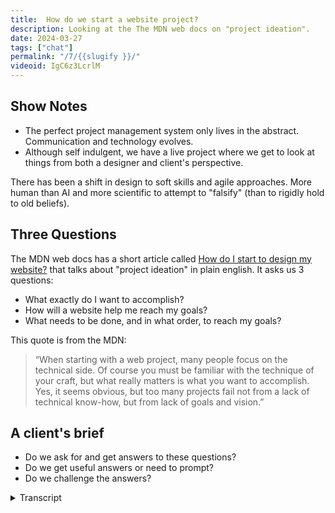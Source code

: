 ```yaml
---
title:  How do we start a website project?
description: Looking at the The MDN web docs on "project ideation".
date: 2024-03-27
tags: ["chat"]
permalink: "/7/{{slugify }}/"
videoid: IgC6z3LcrlM
---
```


Show Notes
----------

*   The perfect project management system only lives in the abstract. Communication and technology evolves.
*   Although self indulgent, we have a live project where we get to look at things from both a designer and client's perspective.

There has been a shift in design to soft skills and agile approaches. More human than AI and more scientific to attempt to "falsify" (than to rigidly hold to old beliefs).

Three Questions
---------------

The MDN web docs has a short article called [How do I start to design my website?](https://developer.mozilla.org/en-US/docs/Learn/Common_questions/Design_and_accessibility/Thinking_before_coding) that talks about "project ideation" in plain english. It asks us 3 questions:

*   What exactly do I want to accomplish?
*   How will a website help me reach my goals?
*   What needs to be done, and in what order, to reach my goals?

This quote is from the MDN:

> “When starting with a web project, many people focus on the technical side. Of course you must be familiar with the technique of your craft, but what really matters is what you want to accomplish. Yes, it seems obvious, but too many projects fail not from a lack of technical know-how, but from lack of goals and vision.”

A client's brief
----------------

*   Do we ask for and get answers to these questions?
*   Do we get useful answers or need to prompt?
*   Do we challenge the answers?

 <details>
 <summary>Transcript</summary>
 
\[00:00:05\] **Nathan Wrigley:** Welcome to the No Script web show about modern web design, where we look at what we can build today with minimal dependencies and skills. Up until now, we’ve been catching up with the new spec that has been coming to the web platform over recent years, particularly with CSS.

We’re probably less than halfway through that, but we’re also building the show website as part of the chat, and we thought it’d be interesting to take a step back from the technical side. For a while and look at how we should start or any new web project. As always, I’m joined by my good friend David Waumsley.

How you doing, David?

\[00:00:41\] **David Waumsley:** Yeah, I’m very good. Actually, I should just say no, shall I tell you about my bunions?

\[00:00:46\] **Nathan Wrigley:** Oh, go on. let’s spend half an hour talking about that. Actually, I don’t. I don’t even know what a bunion is, but anyway. no, but it’s a very typical British complaint. so the intention of this show, right from the outset was to talk about modern things that are coming down, especially from the W three C-C-S-S-H-T-M-L and so on, and to upskill you, but particularly me, because your levels of skill of are far in excessive mind.

So you are driving the whole thing. But an interesting idea that you had right from the outset was that we would make a website. almost like a co-host for the show. So there’s me and there’s you. And the website is host number three. And if you are listening to this and haven’t been following long, every time that we’ve done a show, you can find the episode related to that.

So the website is no script show. This is episode seven, so simply append slash seven to the end. So no script show slash seven, and the website has been iterating slowly. and this, really, this episode is about that website and asking the question about, what’s going on? Why do we need a website?

\[00:01:54\] **David Waumsley:** So we’ve still taking a step back ’cause we’ve got our website out. Yeah. And now we’ve gotta decide who it’s for and do the design stuff. ’cause that’s really where we start. We started with clients and and we had to ask ’em why they wanted their website and we now we’ve got a perfect opportunity even though it’s a bit self-indulgent, I dunno what this episode’s gonna be like, but it does give us a live project where we can look at things from both the designer and the client perspective as we are both Yeah.

\[00:02:22\] **Nathan Wrigley:** So shall I pop it on the screen? Yeah, actually that’s, that would be useful. Our show notes. First of all, I should say, dear listener, If you are listening to this, maybe quite of the things, quite a lot of the things that we’re gonna mention in this chat episode are related to what you’re seeing on the screen.

You can find us. On, YouTube, if you go to the URLI mentioned previously, no doubt there will be a link to the video. so you’ll be able to see what we’re talking about, but bear with us. Hopefully we’ll manage to do it in an audio form as well. So there it is, there is our fully featured, finished complete, and.

Nothing to fix websites. It’s pretty bare bones, isn’t it? Other?

\[00:03:00\] **David Waumsley:** Yeah. It’s just functional. Yeah. because we didn’t do what anything I think you would expect to do for that would be classed as a design process. And here was the thing, because we decided for this chat, we would take our source of truth for everything we talked about being the W three C, but when it comes to design, I’m not sure what that was.

So I thought. How do we start a web project? Who will we go to first? And I thought, the next best thing might be the NDN records that have a short article, which is called How Do I Start To Design My Website? And it doesn’t mention the term project ideation, which is a really fancy term, but the rest of it’s really plain English and it’s basically asks us three questions which we need to answer for ourselves, Nathan, about we are.

We need to ask it of ourselves and answer it. So do you wanna read out the three questions?

\[00:03:55\] **Nathan Wrigley:** Yeah. So here we are. So this is, like David said, you can find a link to the MDN article. It’s really easy to read. It’s probably like a, 10 minute read max, but it lays out a process, it’s a wiki, as I understand.

So it’s not the, it’s not the knowledge from a singular individual. It’s been changed and modified over time. So the three questions, I guess in the, in this order are. What do I want to accomplish? What, sorry? How will a website help me reach my goals? And thirdly, what needs to be done and in what order to reach my goals?

So is the intention in this episode, David, to try and answer those three questions from our perspective? Running a chat, running a YouTube channel, and the resultant website? Is that why we’re here today? Yeah, we’re trying to do

\[00:04:45\] **David Waumsley:** that. we’re trying to put ourselves through this, but it’s worth talking a little bit.

But as we did earlier, and this is where we might ramble on about, these are the questions according to this document that we really should have been asking all the time when we had clients come into us and we’re starting the website. But I think, honestly, you and I tended to do what this MDN record says is that we.

Start with the technicals and then, and skip over the very fact that we need to know why we’re doing this and for who, so yeah, we have done that.

But

\[00:05:21\] **David Waumsley:** I just thought those three questions are really difficult. As somebody who, let’s say you are commissioned to build the, they want you to come and build their website.

You ask these three questions that you must answer these questions for me before I’ll build a single thing. And you’d probably lose the job,

\[00:05:38\] **Nathan Wrigley:** wouldn’t you? I think they’re okay. So in principle, they sound like easy questions to answer. Yeah. And if you really applied some thought, they probably are fairly straightforward to answer.

So there’s a couple of things around this. Firstly, exactly as you said. My goal was to get people on the phone, then turn that into a meeting of some kind. And at that meeting, I probably should have got into this process of asking these questions. But usually I skipped all of that and ended up in a conversation about here’s how we technically do it.

And in my case, obviously, if you know anything about the stuff that David and I have done in the past, we are very heavily into WordPress and page builders. So that would be the thing. I’d show them the page builder and oh, we could do this, we could do this. But it wasn’t really about, why do we need to do it?

And what do you want to accomplish your goals? And anytime I got even close to asking questions like that, it became immediately obvious that I was putting people on the spot and that they needed time. Yes. To think about this and not be just confronted with it live well. What do you wanna accomplish?

I don’t know. I want a website. that’s the answer, right? That’s the exact answer that’s gonna come out if you just put somebody on the spot. Whereas if you gave them a week to think about it, I don’t know, an email exchange or a prior meeting where you tell them that you’re gonna dump these questions onto them, maybe the answers would come out differently.

And in our shared Google Docs, I said, if you go into a shop and the intention is to buy clothes, you don’t expect to be interrogated about why you want the clothes. I’d like to buy a shirt. Why do you need a shirt? What’s the point of the shirt? How are you going to deploy the shirt?

Where’s it gonna be you? You get the point, you just want to go in, pay for the money, get the finished product, in this case a shirt, read website and then get out again. And I imagine that’s the journey for most clients getting a website. A lot of them haven’t thought about this, haven’t imagined that they’re going to have to think about this, so I never, ever did that particularly effectively.

Sorry,

\[00:07:48\] **David Waumsley:** Yeah, that, that was really good actually. And I think I avoided talking about these things for most of the time I had clients.

It’s only quite recently that I’ve realized I do need to get to this and I need to think about it. So I think there’s two issues with this is firstly that none of us are used to being asked why we do the business we do, and and. Do that soul searching. We’re not expecting that and we’re, we don’t often find the words.

We stumble into things, so we’re not used to that. And then we’re also, in a way, we’re being asked. To provide information about who we are, what do we stand for, why do people like us, that’s something we’re not used to or don’t necessarily know about ourselves, which we need to dig into if we’re going to represent that client.

So they’re not used to it on one hand. And then there’s also the issue, as you said, with buying trousers. That’s pretty easy. And it’s different from the communication of a web, which is an ongoing project to communicate something. So when you put your trousers on, pretty much if they fit and they seem pretty durable and they look fashionable to you, you’re good to go.

But the website’s never going to be consistently fashionable. It’s, never going to need to, what suits you. But we need to, as designers, need to be able to design those trouss for you when it comes to a website. And, I think it’s a, very different kind of thing and I’ve recently learned a bit to make sure that these indirectly are the questions I’m asking from the first conversation.

\[00:09:22\] **Nathan Wrigley:** Yeah. So, my shirt analogy, I’m going to liken us to a high street shop Yes. Where you walk in and you just want to get the thing and walk out. Whereas really what we need to be is a bit more of a tailor. We need to be Yes. there is no shirt. Available. You just show up to the shop and the tailor then asks you a bunch of questions.

probably not. yeah, probably a bunch of questions, but then we’ll also measure you up and do all of that due diligence, and then you’ll come back a bit later and the shirt will be ready to go. So it’s a bit more of a tailored experience. Do you know I’m very happy with, that metaphor. Yeah. I’m gonna,

\[00:09:58\] **David Waumsley:** yeah, and I like that.

And you’re asking the same questions. what kind of occasion is this? For The background. What people expecting of you outta that. So it’s just Yeah, like a tailor. It is very much like that. but

\[00:10:11\] **Nathan Wrigley:** still, I think that if you just dump that into the conversation and those questions are perfect, but if you dump that into the conversation, I feel that you are gonna force the person to flounder around because they probably.

Don’t have to hand what the list of things they want to accomplish is, and it’s interesting in the MDN article, they get, they give an example of a fictional, client if you like, and they, end up drawing a list out. And, some of the items are expected. What do you want to accomplish?

And one of them is, I want to get a new apartment. So there’s this economic incentive to make the website work for them so that at some point they’ve got this excess of money and they can move into a bigger apartment. of course that’s great, but then you need to refine that and think, do you know what?

We can’t really do that in the website design. There isn’t a bit of it, which, will get you an apartment, so we can just jet us on that. But then some of the other answers that come out may be able to be used and put in a different order and so on. So I, think just. Sticking ’em all down, in that, conversation that you have, but not expecting them to do it straight away because who knows, maybe they’ve just been dumped on by their boss.

okay, it’s your job to get the website. maybe they’re new to the company. Maybe they have no idea what the company ethos or mission statement is. So I think that whole thing just needs to be spread out over time somehow. Yeah,

\[00:11:36\] **David Waumsley:** we’ve got an advantage because we know how the web works and yeah, when we come, we’ll turn back to answering our own questions, with this, but we’ve got an expectation of how the web works, which is basically, we’re doing this because we know the more we put out, the more it will help the website grow where a lot of people have a.

Very much a brochure site, which isn’t gonna be added to all the time. And in that sense, I’ve often started asking these questions in an indirect way to get around this, which is, can I explain to you how I understand the web will work and how it might suit I. Your business, what it might be able to do for you, which often gets me starting about the messaging and the SEO and let me do a little bit of research to see if you’ve got a lot of competition for your area.

So we are talking about a certain typical client that we would get. other people, big organizations might be able to answer these questions in their company ethos, but when it’s often a single client that we’ve got who’s operating their business locally, they don’t know what the web is, they just know people have a website, they know what they look.

and they say, yeah. What a website. like that sends people business like they’ve got. And then we have to start from a different point of view, don’t we? Where we have to say, let me explain how I think the web works and the competition you’ve got and how you might be able to find your own little niche in there to get

\[00:12:56\] **Nathan Wrigley:** people to come to you.

I think that chasm can be really profoundly wide. Yeah. Because you and I are addicted to the internet, we’ve spent the last 20 years or so really obsessing about it and I’m sure a lot of detail is passed us by. In fact, I know for both of us, there’s a lot of detail that’s passed us by.

But the point is we’re, at least oay with it. What a website can achieve, what’s possible, what’s not possible, and. Typically the clients that I would, encounter were entirely obsessed about their own business. So whether that’s being a farmer or being a shop owner or being a lawyer, that’s what they’re obsessing about.

And so they don’t know. So the process of explaining what can be done in the modern web and how it might help you to reach your goals, I think again, is another conversation that needs to be had, and you need to have. As part of your arsenal in that conversation, all of the different things that can be accomplished can be brought to bear from a website.

What’s reasonable given a budget, what’s reasonable given the amount of, the geographical location that they’re in, or the demographic of the people that they’re hoping to talk to? Yeah, so I, I think you’re right. There’s, a big, chasm there, Yeah. There’s no, you shouldn’t expect that they all are nerds of the internet.

\[00:14:13\] **David Waumsley:** Yeah, and there isn’t, there isn’t one perfect system is there for this. I, with a lot of the clients that have been around recently, it’s often a new site for new business in the local area where they do multiple things. And it might be in their interest to focus on one of those things that they love the most and sometimes the, last case I was mentioning to you is somebody who did multiple things.

But when I looked at their SEO, because they needed to get people as a new startup just to see what the competition was like, it seemed that the searches for one particular thing that they did would be the best thing to concentrate on because everybody else. Concentrated on the multiple of things that profession did.

and what I wouldn’t have known without that research, knowing that they wanted traffic was going to be the first thing is that when I put to them this, they said, oh, that’s perfect ’cause that’s really what I wanna focus on. So the website became. Very much a different thing just for that whole process.

So it did get them down to, indirectly, to what they wanted to accomplish. They didn’t say it, they kept it generic to me in the first place that almost the statistics had to pull out what, they really wanted to do.

\[00:15:24\] **Nathan Wrigley:** Yeah. Yeah. It’ll be interesting to see, and I’m more or less certain that in every case, the answer that you’ll get or the answers plural, that you’ll get out of a client will be very different.

yeah, ultimately we want a website. At some point that’s got to crop up, but the incentives about what they want to accomplish will be different. e even with businesses that are in the same sphere doing a thing which is adjacent to another business, just the personal preferences of the person and the stuff going on in their life will.

Will mean that they’ve got different agendas. Do you feel that we’ve tackled a bit of that Second question. How will a website help me reach my goals? Is that the bit that we were talking about where we explain back to the client what the, what a website can achieve? Is that, did we cover it often enough?

Yeah, I guess that’s, yeah.

\[00:16:07\] **David Waumsley:** What I’m starting with, isn’t it? When I’ve been doing it recently, it’s been the second question indirectly. So I’ve never asked these questions of anybody or myself, which we’ll do in a minute. But yeah, I guess the, my approach has often been explaining first what I think a website might be able to do for them, uhhuh within their budget.

So you are right. I’m giving them the answer if you like, or rather I explain my perspective on what I think I could do for them and what I think we should look at. And then. They come up with their own answer to that.

\[00:16:36\] **Nathan Wrigley:** It certainly feels like the first question is you the, website developer builder asking the client, and it feels like the second one is more you telling the client I.

The first one is trying to get information from you, and the second one is more, okay, I know this much about the internet, I’ve got this knowledge about what’s possible and I can, give you help about how you can reach a goal. So it feels like it’s more of a, the first one is more getting, the second one is more giving, but then the third one, what needs to be done?

I guess at this point, you’re in a collaboration, aren’t you? And you need to figure that out between you and put things in the right order and set goals. Yeah. And so on.

\[00:17:14\] **David Waumsley:** Yep. Yeah, exactly. Yeah, that’s actually a very good way of looking at that. So it does lead the third question in this does lead us to what we’re going to do on the site, what content we’re gonna have, number of pages, what assets need to be there, whether there needs to be some media or not, or some forms or whatever that will all come into their one needs to be done.

So it is more practical, should we try and do this for

\[00:17:35\] **Nathan Wrigley:** ourselves. Okay. This is gonna be painful. so the idea is that we’re gonna ask the questions about. About this chat and related website, and we have talked about it. Whether or not these are the kind of answers you’d like from a client, who knows, but we’re gonna be honest.

We’re gonna say it as it is. all right, where do we begin? yeah,

\[00:18:00\] **David Waumsley:** so what exactly do we want to accomplish with doing? we’re looking at the site really, but it is the whole chat itself. But yeah, we’re doing that. Okay. Do you want me to

\[00:18:10\] **Nathan Wrigley:** start? I’ll ask you the question and then you can answer it with your little bullet pointed list.

You’ve put a lot more thought into this than I have. Mine is far more like off the cuff. You wrote down a whole load of things that backed it all up, but, okay. So David Worsley, you want a new website. what exactly do you want to accomplish?

\[00:18:33\] **David Waumsley:** Dare you ask. Just bill me. It’s gone wrong already. Yeah.

Brilliant. no, yeah, so yeah, so I did have a bit, it is a really good questions ’cause it does make you think, and in some ways we did start this when we said we’ll do this together and, my first thought, and it’s the first thing is that I’m doing it because I have to go in public and learn the stuff which I’m trying to learn.

So this chat has all been about learning all the new CSS stuff and I’ve needed to do that and. Doing something with you, it forces me to an agenda where I can’t cheat myself out learning if I’m gonna talk about it. I need to know a little bit about it, and so I’ll work harder at learning. So that’s the primary goal,

\[00:19:14\] **Nathan Wrigley:** right?

So the principle there, it’s a bit like if you’re learning a coding language, there’s no point in just reading a book. you have to read the book and then do it. Yes. You have to take what you’ve learned, and then put it in, apply it. So it’s a bit like that. Okay. That’s a good answer.

Yep. Yeah. Okay. But there’s more.

\[00:19:32\] **David Waumsley:** Yeah, I’ll run through ’em quickly. partly because in our industry I was mentioning to you about how Rachel Andrew, who’s been teaching HTML and CSS since the nineties, it is very much encouraging of everybody to go out there and try and teach people, as part of their learning.

Because everybody is different in how they learn. So you might communicate with somebody something that she couldn’t or something. So I think it’s encouraged in our industry anyway, which builds onto the next. Reason for doing this is the building of connections. Perhaps by putting yourself out publicly with other peers who might be in a similar situation.

nice. and, I think that is it for me. it’s we did WordPress all that time together and, still might be, I’ll be building some WordPress sites, but if I want to step outside of that support network, which I’ve been in for what, 17 years or something, and do something different, then I need to build up connections with people there.

So this is one way of being able to do that. Maybe somebody watch stuff and relate to what I’m going through. So there’s that side of it, and then, yeah. There is one more thing. I guess putting some content out might be useful indirectly for money in the sense that it gives me a, it’s good for my brand.

Even if clients aren’t interested, they could see the fact that I’m transparent in what I do and I put out content on the thing that I do. So I’m sure they’re not very interested in these things, but the idea that you are out there talking about what you do as a profession probably does lift you up in their eyes.

\[00:21:09\] **Nathan Wrigley:** Yeah. Yeah, that’s interesting. gaining new knowledge, building connections with peers in, a, way you can short circuit it because you’ve, maybe they’ll come to you having watched some video content or something like that. So that’s interesting. And then also there’s a possibility for some future project where you might build something and wish to, wish to put that into the hands of other people.

Okay. shall I do mine? Yes, please. Okay. Mine are in no particular order. and some of them are very frivolous, but, this is frivolous, but I’m gonna say it, it’s a bit like the, I want a new apartment, one that we mentioned from the WDN article. I just wanted to carry on talking to you. E every week.

We talked for like over a nearly a decade. Not over a decade. And I wanted that to carry on. So that’s a very personal one. I wanted that whole experience to continue. ’cause the idea of not talking to you each week, ’cause we have quite a lot of fun. we speak Yeah. off the camera and we speak for a long time before we hit record.

So that’s a very personal one. But that’s important. I think the, gaining knowledge in an area where I know I wouldn’t have put the effort in. Is nice as well because I’m in the WordPress space and a lot of the WordPress tools that I’m using allow me to bypass learning new things in the W three C spec, HTML, the new CSS that’s coming along.

And so this is forcing me. To, I’m not really implementing it, but it’s at least confronting me with it. Maybe it’ll force me to implement it as well. So there’s that, step outside. So this is a little bit like you making connections with peers, step outside of a community that I’m really familiar with and maybe make some connections with some people that I’m unfamiliar with and, who knows where that’ll take you.

I dunno quite how that’ll happen, but history shows doing the. chat that I didn’t, that I still continue to do in the WordPress space, just tells me I have an intuition that things just happen unexpectedly. And so the, my last one, my fourth one is, yeah, just see what new opportunities come along.

Yeah, I’m a firm believer in serendipity and putting content out without necessarily an agenda for, we want this many followers or we want this many people on an email list or anything like that. It history shows that things happen unexpectedly and, opportunities arise. And so that’s also gonna be interesting for me.

So mine are far less, far more, ephemeral I think than yours, but they are the real reasons.

\[00:23:40\] **David Waumsley:** Yeah. And your first one, which was very kind is part, is really a major one for me as well. We’ve stopped doing the other chat and it’s only like a week when it’s I’ve guilted you into saying that.

I feel, proud that No, It’s absolutely, that is one of the things because there’s a missing gap, but it, there was a use. So I think that’s it. We haven’t got any, exact, and of course these things may change over time. I think with anything you ask the question for us to.

What exactly do we want to accomplish? But I think these are questions you would need to keep circling around because they’re bound to change. As we change businesses, change, things happen. Websites need to change, forms of communication change. So I think, yeah, so yeah, that’s, that sums up what do we want to get out it?

So money hasn’t come as the main thing, but it may have an opportunity to deliver something because you found a skill in chating and interviewing people that could. Be expanded out beyond what you’ve got. And I’ve got a way of forcing me to learn stuff and meet people. What about,

\[00:24:45\] **Nathan Wrigley:** I think we’ve maybe smuggled in money.

Yeah. under the banner of, you called it looking a, way ahead. Yes. Yes. and this idea that maybe you could do templates. And I had this idea of future opportunities. So I think we’ve smuggled in the opportunity for this chat to make some revenue, but it’s it’s not high on either of our agendas.

I don’t think so it’s. It’s maybe something, but anyway, yes. Yeah, sorry. So we’re on to the next one. I think

\[00:25:11\] **David Waumsley:** it’s, yeah, it’s very much part of our profession, I think, to put that stuff out there. And yeah, you’ve found like everybody, I think, who goes into code and that you do it as a hobby and it seems to grow into a business.

And I think it’s the same as talking about it as well. Yeah. Things grow out of it. So we’re different from a lot of industries in that way. So yeah. The next question is, so what needs to be done? Oh, hang on. If I

\[00:25:32\] **Nathan Wrigley:** jumped one. No, yeah, you missed one. How will a website help me with my goals? So that’s the next one.

okay, I’ll hand it over to you again. You’ve given it some thought and putting some bullet points and then yeah, it gets a bit waffly on this one. So effectively

\[00:25:44\] **David Waumsley:** I’m repeating myself ’cause I’m big to, I’m a big fan of the idea of. A website that constantly develops an agile approach. That’s a big thing that I’m into, and this is really the only project that I’ve got that can be like that, that can keep changing.

I can’t keep doing that to clients or encourage them to keep changing. So this is an agile project where I can learn from doing the website itself. And I already covered these in a way. In the sense that it’s a way of building up some social proof and trust that will help me with my goals with the clients.

And a bit of, it’s a sort of bit of branding about my transparency. That’s what it’s gonna help me reach the goals of, be more creditable to clients. And then really it is about the fact that there is a potential to. Other source of income, perhaps through peers rather than just clients only. If I can come up with some stuff that I’m going to use to make my projects easier, I’m going to share that most likely for free.

But there might be something that might come outta that in terms of support where that, might be some way to monetize that, but there’s not an idea behind that. So in that’s me, really, it’s the how will it help me achieve my goals. It’s the doing of it is. Itself, the building and the constantly building and iterating on is it, yeah.

\[00:27:10\] **Nathan Wrigley:** Mine are, I think mine are much more easy to, map because, so my first one was, having fun chats with you. we’re seven episodes in, so that’s already been ticked off. So it’s already proving, it’s worth there, gain knowledge and about something future orientated. again, that’s done it.

I, one interesting thing that I. I haven’t yet really implemented anything, so I’m keen to see if I can bridge that gap. If I can make time in my week to actually implement some of the bits and pieces that I’m gonna do, step outside of a community that I’m familiar with. I don’t know how that’s gonna work out with this website.

I’ve literally no idea. We haven’t, as far as I know, we haven’t got a contact form, which allows people to get to me in that way, or, I don’t know that we’re pushing this out into social channels, so maybe that’s something we could explore in the future. and the seeing what opportunities come out in the future.

that’s just, that’s like blue sky thinking. I’m just, if the more we keep doing it, yeah. Maybe some of those opportunities will come along. Like I said, with a bit of serendipity. It’s not gonna be me pushing it ’cause I’ve got other things to do during the week. You never know. Maybe once we get 20, 30 episodes in, this’ll become more important in my week and we’ll have to, manage how that goes.

So yeah, that’s the answers that I’ve got.

\[00:28:31\] **David Waumsley:** Yeah. Should we move to the third and final question? Which is what needs to be done in what order to reach my goals? So our goals Yeah. Are fairly vague ones, but I’ve got some ideas for this. Yeah. And this is probably what we’ll need. I think we’ll need to lead this on into another episode on this as we get into how we’re going to design this website to reflect what we’re trying to do.

but the first thing for me was that we need clearer messages. So we put up this site just to have something to dump the episodes there. We’ve got this thing at the beginning on the homepage that says. For people who build websites. it’s so vague and not really true. That’s such a massive number of people, but actually we only reflect a small number of those people who build websites.

So we probably need a bit of audience targeting. We need to find people who are like. With our messaging, so That’s right.

\[00:29:23\] **Nathan Wrigley:** So maybe more conversation, maybe more text about W three C or CSS or web standards or something like that. Yeah, Okay. So refine it. Refine it. Yeah. For me,

\[00:29:32\] **David Waumsley:** yeah. for me it would be the fact that I need to probably, it might be different for you.

We will talk about that, but it, I would think I need to communicate the fact that it is for people who kind of learning to be able to build these static sites from, a. From a platform that’s been dynamic that you’re used to. So I think it’s connected to those people who have lost touch with the, that sort of stuff like me.

So some message rather than just for people who build websites, we’ll probably need to get some messages. So that would be the thing that needs to be done next. What do you think needs to be done next?

\[00:30:07\] **Nathan Wrigley:** I think the, I think you’re absolutely right. the whole branding thing, which I mean.

We, we literally did start this just as a project and we WI don’t think I was thinking about the audience at all. I was really thinking about, oh great, let’s just do some more content. Let’s just see how that goes. But now that we’ve done it a few times and it’s, it’s consuming parts of the week and all that, it will be interesting.

And I think messaging is exactly right. I think you are taking on the heavy lifting, all the lifting of the website, but I’m sure at some point. You’re gonna want to, to address that because with the best will in the world, I’ve got a feeling that the website won’t look like this, in a, I don’t know, five months time or something.

I’m sure it’ll iterate a lot. So maybe, that’s, I think what needs to be done, is to, pretty fire it so that anybody jumping in isn’t put off with, oh, it’s all black and white. These guys dunno what they’re talking about.

\[00:31:02\] **David Waumsley:** Yeah. I think we still have a connection with, you’re still doing a chat for WordPress and I’m still very much connected and follow the news in that as well.

But there’s a kind of like within that as well, even within that community, there’s a lot of people who, with us with the page builders, we like not dealing with code. There’s a lot more people who go, oh, I do need to learn a lot of the code and that’s going on at the moment, and some projects I might just need to be able to not use my platform.

Even if I still primarily use that platform and it’s that connection people, I think there may be a lot of people who just wanna get back to go, okay, what would I do in VS code if I needed to do this again? it’s that kind of, connection that I would like to communicate in some ways.

And, do you know one thing that I think would be important to, to. Align with those people.

\[00:31:54\] **Nathan Wrigley:** Yeah. One thing that we haven’t mentioned in this episode or much in the other episodes is that you are also taking this as an opportunity to create, your own YouTube content around what we’re doing.

Yeah. And, so that’s important and it will touch on the stuff that we cover in the episode. So for example, if, the stuff that. So it, the chat that we’re doing, if it’s episode number five, if you go to our YouTube channel, the, YouTube cover art will look in a certain way for the chat and it’ll have a five in it.

But I’ve also noticed that you’ve got a different kind of color palette, the same color palette, but swapped around for the content that you make. But if it’s related to number five, you’ll still see a little five somewhere. But that’s also a part of what we’re doing, or you are doing, we are making this chat.

Hopefully it’s gaining a bit of popularity or interest or whatever that might be. And then you are gonna be making content over there. One of the, one of the things that you wrote is you wanna, look at the SEO of this website as well,

\[00:32:54\] **David Waumsley:** maybe it’s a possibility. it might just be interesting as I do this for clients.

I never do it for myself, ever. it might be worth looking at what people are searching on. On this just to see what keywords and whether we are reflecting any of that, the, obviously the keywords that match what we’re doing anyway. Yeah. There is a kind of audience in mind. it’s still the people who’ve gone down the same path that we have with WordPress.

And it isn’t, for people like me who are effectively at the moment. I’ve stopped using WordPress because that’s not a guaranteed at all. And there’s just some projects where you might want to do that. And of course a lot might this. This will be the first site I’ve ever done that hasn’t involved WordPress and it probably still will later, So there is a sort of price. Yeah. ’cause we still might want to put the content in a format that. Be better suited to that. So it’s quite an interesting little niche in a way that we’ve not explored or found a way of being able to communicate that. also, I think also the whole

\[00:33:56\] **Nathan Wrigley:** reliance on the WordPress plugin ecosystem for SEO, there are fabulous products out there that you can buy that really do a lot of the heavy lifting for SEO.

So there’ll be a bit of learning there. So how to implement it without just filling out a, field in a CMS and clicking save. making sure that each page is done correctly and that you know that all of the bits and pieces that you need. Boy, that’s a whole, that’s a whole industry of itself.

\[00:34:24\] **David Waumsley:** Yeah, and that’s the interesting learning bit, which I’ll do on another video about that. Just some of the main things that. When you switch from doing static traveling, a dynamic platform, there’s some advantages that you get for static with some control, and there’s some things you lose as well because the platform’s done it for you and you have to now do it manually.

So yeah, it’s the topic. But yeah, I mean I think, yeah, that’s, there’s not much we need to do it, I think other than maybe we need to write off some text and have a better designed homepage. To attract and explain the different types of content that we’re putting out, which will change. Should you have a quick look at our

\[00:34:59\] **Nathan Wrigley:** homepage, just very briefly.

Yeah. So this is what it looks like at the moment. a show. For people who build websites. We’ve got a fairly, fairly dark black background. I’ve got a little bit of a menu at the top, which is, fairly self-evident. We’ve got the show strap line, which you mentioned, probably need a tweak, little bit of text.

We’re putting the latest episode on the top and I notice this fabulous new, New way of playing the episodes. I’ve gotta say, this looks pretty cool. I like this a lot. And then that’s it more or less. Then we’re onto YouTube channel, and then a tiny bit of information about who the pair of us are. Yeah, it’s very, bare bones at the minute, and obviously each episode.

is more or less the same. We’re on, we’re looking at the stuffer episode seven at the moment. And maybe that’ll need to be tweaked as well, how each episode looks. Yeah. yeah. Okay. And that, homepage does nothing to

\[00:35:52\] **David Waumsley:** explain who we are and why we’re doing this and what we’re specialized in.

And it doesn’t even actually, right that homepage, it actually takes you to the audio chat. And I would imagine we probably need to swap that player out to. YouTube where we seem to be on more with the option to go to your own chat player of choice, So I imagine a reader Yeah, that’s an interesting idea.

\[00:36:15\] **Nathan Wrigley:** yeah, encouraging people from that page. I think YouTube, the embedded video, ’cause the audio is obviously just the same, more or less. The, idea of just having a link, should, you wish, have you, you’ve landed here. Here’s a video, and if you’ve enjoyed the content that the video has presented, how about taking that a step further and adding it to your chat player, a choice that might be a, so instead of playing it as audio, you just the option to find the RSS feed and what have you.

That could be a good

\[00:36:41\] **David Waumsley:** idea as well. Yeah, it could be, and it probably, we didn’t start it. I did the little videos where I’m talking about more the code stuff that. Which is roughly in line with what we’re talking about on the chat more generally. there is one other thing that needs to be done that I think what will help us reach our goals to make this more community, and it’s what you are very skilled in, is the idea of interviewing some people.

Oh,

\[00:37:06\] **Nathan Wrigley:** which, Which will

\[00:37:07\] **David Waumsley:** probably come to the show at some point, I think. Yep. Yeah, that’s definitely

\[00:37:11\] **Nathan Wrigley:** an area that I’ve definitely clocked up some hours in doing that. Yes. and okay. Yeah, maybe be interesting because my, intuitions will be, I’ll have to hone those a lot more about the kind of questions that I ask, because I was immersed in WordPress prior to.

beginning that chat, I had a, set of a repertoire of questions, which I knew would land okay. But in this era, sorry, in this arena that, that won’t be the case. And I’ll, probably feel the, heavy burden of asking silly questions to intelligent people. So I’ll have, there’s gonna have to be a bit of, upskilling.

So related to the website though, putting out video content on the website. All right. So we did our best to

\[00:37:57\] **David Waumsley:** answer our three questions. I think we did. I think so. But I think, and it just leads us onto a redesign, certainly of the homepage. I suspect as we go on through this, we, there’ll be only so much design that we can do on this particular site and it’ll probably need to be fairly simple always.

But I think it, there’s nothing to stop us doing a whole talk about how we might design and we can build that separately within the website with a whole different styling, another type of website so we can. I think we can explore that with different designs so we don’t have to pin everything on the look of this one site I.

\[00:38:31\] **Nathan Wrigley:** That’s good because, having, different opportunities is, yeah. Is really good. I think it’s great for now, it got us over the hump of having nothing. You put in a, enough time to make it work. So thank you Bravo for doing that. And, it got us started and in fact, in many ways, having a website right at the beginning, which was bare bones, is a fabulous starting point.

’cause it shows that you can, you have the capacity to iterate and improve, which I guess is part of the point of today’s episode, getting the client to, to. Pay you some money with the process of getting a website iterated on over many months and years, hopefully, are we gonna do this client brief thing right at the end?

Do you wanna do that? we’ve done it. We started with it. I think so in

\[00:39:11\] **David Waumsley:** a way we’ve just covered, do we ask these questions of people? And I think we’ve, I think we’ve already covered it. Yes. Do we challenge the answers we get? We have a little bit, we just didn’t ask people these questions, did we?

No, For such a long time. And I think this very short article is right. I’m sure lots of people through their proper design systems do it. But for people like you and I, who were largely working locally to local customers would bypass this bit. We would you, you want a website? We can build you a website.

And that’s where we’d start.

\[00:39:43\] **Nathan Wrigley:** It’s interesting. I think there’s a human component in here in that if you are a very good communicator or just very good at conversation, this. Episode, the content in this episode will probably be fairly straightforward with a bit of thought. You’ll be able to walk into that, strange environment and ask that new client that you’ve never met before, those questions, and be able to have that conversation be because you’re good at it.

If you’re a bit more insular or a bit more of an introvert, I feel that, this is always gonna be harder. getting, just getting into the office might be hard enough. Having that conversation in a way that you’re not. Constantly thinking, let me get outta here. Let me get outta here. yeah, I, just think that’s a part of it.

And, we can’t teach you that, I’m afraid.

\[00:40:26\] **David Waumsley:** No, And I think we’re coming to the end and I actually missed over, missed out something that I put at the very beginning, which I think, this is my own personal opinion, but I think the industry has very much moved to accepting the idea of those emphasizing as web designers, those soft skills.

being able to, help people to articulate what they want to achieve is part of Yeah. The skills that we do. And it puts us so ahead of anything that AI can do for us. This ability as humans to understand context and communicate well. And I think also this move. I think, the majority of proper, serious web design projects now have gone an agile approach where we assume that everything is gonna evolve the technology.

So we keep it as simple as possible and we iterate as we go because communication and technology changes. So I think, that’s. The way that the industry’s going. And in some ways this, these three questions here, or starting with that is very much in line with that. And, I think where web designers are increasingly going to, talk much more about this kind of communication, what we’re trying to achieve, to do, keeping it as simple as possible and iterating and.

Acknowledging the fact that we’re in websites evolve and people evolve.

\[00:41:44\] **Nathan Wrigley:** I’ve just had another thought about the, the website itself. And one of the things that I probably would want to add in, and I dunno how we’re gonna achieve this without a CMS, is, is some kind of commenting system. Because at this point in the chat, what I want to say is, if anything you, you found in this chat is of interest to you, or if you’ve got any, anything that you wanna add, head to the website and drop us in a comment.

I dunno, maybe that’s, on the five year plan. but we don’t have a commenting system. But if you’re interested, nevertheless, head over to no script show. Forward slash seven in this case. we’ve obviously got other episodes. Put a different number in there and see what pops out.

But, but yeah, head over to the website over there. We’ve got a YouTube channel as well. I actually don’t know what the YouTube channel URL is. Is it as simple as I. youtube.com/no script or have we managed to bag any of

\[00:42:39\] **David Waumsley:** that yet? I believe it is. It will take you there on the link, but that’s the commenting system.

I think this will be an interesting thing. We’ll have to do this one privately, I think. But in terms of what we need to do we need to gear people to comment through YouTube? It would help us. It would help our reach with this. Yeah. That might be. Rather than, ’cause it’s always a difficult thing, even when you’ve got WordPress, whether you turn the comments on or Right.

A lot of people have turned them off because it’s something to have to guard against or some stuff might not reflect what you want to get over on your pages. So yeah. Okay. Yeah, we’ll add that into the list. Yeah. So we, but it’s. Something will still carry on talking about what we need to do next.

But for me it is just the messaging on the beginning that it needs to explain what’s here. ’cause it doesn’t do that. as we’re saying, we’re not even sure about where we point people to. And probably YouTube is the place.

\[00:43:30\] **Nathan Wrigley:** Yeah. Okay. do you think that’s a wrap episode seven in the bag? It definitely is.

Yeah. If that’s the case, I will get rid of the website and, all we have to say at this point is, thank you for listening. Really appreciate it. Head over to YouTube and give us a comment there. Find us on YouTube, and subscribe, all of that nonsense. But yeah, thank you. That was a really interesting episode.

Hopefully you got something out of it. I certainly did. Thanks David. Yeah, thanks a lot. I’ll see you next time. See you next time.
 </details>
